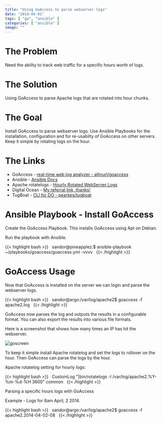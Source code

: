 ```yaml
---
title: "Using GoAccess to parse webserver logs"
date: "2014-04-01"
tags: [ "go", "ansible" ]
categories: [ "ansible" ]
image: ""
---
```


# The Problem

Need the ability to track web traffic for a specific hours worth of logs.  

# The Solution

Using GoAccess to parse Apache logs that are rotated into hour chunks.  

# The Goal

Install GoAccess to parse webserver logs.  Use Ansible Playbooks for the installation, configuration and for re-usabilty of GoAccess on other servers.  Keep it simple by rotating logs on the hour.




# The Links

- GoAccess - [real-time web log analyzer - allinurl/goaccess](https://github.com/allinurl/goaccess/)
- Ansible - [Ansible Docs](http://docs.ansible.com/)
- Apache rotatelogs - [Hourly Rotated WebServer Logs](https://httpd.apache.org/docs/2.2/programs/rotatelogs.html)
- Digital Ocean - [My referral link, thanks!](https://www.digitalocean.com/?refcode=980586449ebd)
- TugBoat - [CLI for DO - pearkes/tugboat](https://github.com/pearkes/tugboat)


# Ansible Playbook - Install GoAccess

Create the GoAccess Playbook.  This installs GoAccess using Apt on Debian.


<script src="https://gist.github.com/e30chris/9929303.js"></script>


Run the playbook with Ansible.

{{< highlight bash >}}
&nbsp;
sandor@pineapplez:$ ansible-playbook ~/playbooks/goaccess/goaccess.yml -vvvv
&nbsp;
{{< /highlight >}}


# GoAccess Usage

Now that GoAccess is installed on the server we can login and parse the webserver logs.


{{< highlight bash >}}
&nbsp;
sandor@argo:/var/log/apache2$ goaccess -f apache2.log
&nbsp;
{{< /highlight >}}

GoAccess now parses the log and outputs the results in a configurable format.  You can also export the results into various file formats.

Here is a screenshot that shows how many times an IP has hit the webserver.

![goscreen](https://s3.amazonaws.com/sandorssystemsscribbles/GoAccessScreen.png)


To keep it simple install Apache rotatelog and set the logs to rollover on the hour.  Then GoAccess can parse the logs by the hour.


Apache rotatelog setting for hourly logs:

{{< highlight bash >}}
&nbsp;
CustomLog "|bin/rotatelogs -l /var/log/apache2.%Y-%m-%d-%H 3600" common
&nbsp;
{{< /highlight >}}

Parsing a specific hours logs with GoAccess

Example - Logs for 8am April, 2 2014.

{{< highlight bash >}}
&nbsp;
sandor@argo:/var/log/apache2$ goaccess -f apache2.2014-04-02-08
&nbsp;
{{< /highlight >}}
